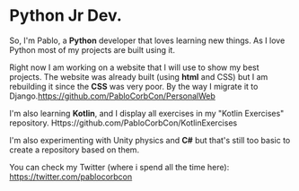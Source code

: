 # Python Jr Dev.

So, I'm Pablo, a **Python** developer that loves learning new things. As I love Python most of my projects are built using it.

Right now I am working on a website that I will use to show my best projects. The website was already built (using **html** and CSS) but I am rebuilding it since the **CSS** was very poor. By the way I migrate it to Django.https://github.com/PabloCorbCon/PersonalWeb

I'm also learning **Kotlin**, and I display all exercises in my "Kotlin Exercises" repository. Https://github.com/PabloCorbCon/KotlinExercises

I'm also experimenting with Unity physics and **C#** but that's still too basic to create a repository based on them.

You can check my Twitter (where i spend all the time here): https://twitter.com/pablocorbcon
